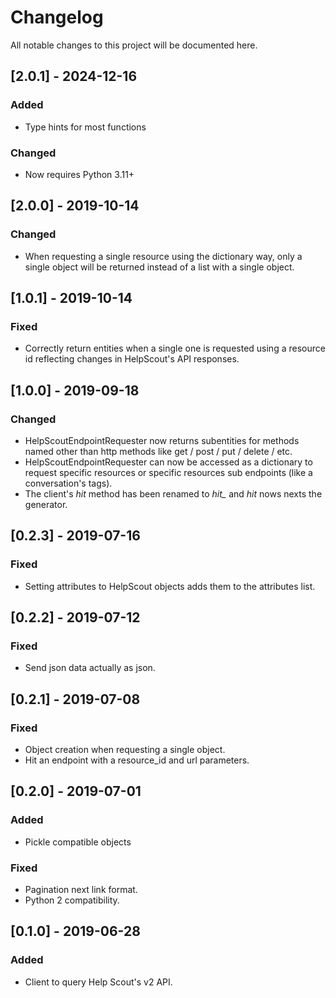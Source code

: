 # Changelog

All notable changes to this project will be documented here.

## [2.0.1] - 2024-12-16
### Added
- Type hints for most functions
### Changed
- Now requires Python 3.11+

## [2.0.0] - 2019-10-14
### Changed
- When requesting a single resource using the dictionary way, only a single
  object will be returned instead of a list with a single object.

## [1.0.1] - 2019-10-14
### Fixed
- Correctly return entities when a single one is requested using a resource id
  reflecting changes in HelpScout's API responses.

## [1.0.0] - 2019-09-18
### Changed
- HelpScoutEndpointRequester now returns subentities for methods named other
  than http methods like get / post / put / delete / etc.
- HelpScoutEndpointRequester can now be accessed as a dictionary to request
  specific resources or specific resources sub endpoints (like a conversation's
  tags).
- The client's *hit* method has been renamed to *hit_* and *hit* nows nexts the
  generator.

## [0.2.3] - 2019-07-16
### Fixed
- Setting attributes to HelpScout objects adds them to the attributes list.

## [0.2.2] - 2019-07-12
### Fixed
- Send json data actually as json.

## [0.2.1] - 2019-07-08
### Fixed
- Object creation when requesting a single object.
- Hit an endpoint with a resource_id and url parameters.

## [0.2.0] - 2019-07-01
### Added
- Pickle compatible objects
### Fixed
- Pagination next link format.
- Python 2 compatibility.

## [0.1.0] - 2019-06-28
### Added
- Client to query Help Scout's v2 API.
